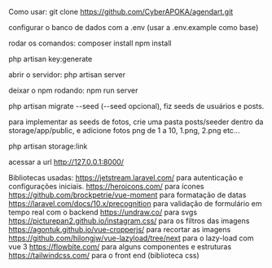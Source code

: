 Como usar:
git clone https://github.com/CyberAPOKA/agendart.git

configurar o banco de dados com a .env (usar a .env.example como base)

rodar os comandos:
composer install
npm install

php artisan key:generate

abrir o servidor:
php artisan server

deixar o npm rodando:
npm run server

php artisan migrate --seed (--seed opcional), fiz seeds de usuários e posts.

para implementar as seeds de fotos, crie uma pasta posts/seeder dentro da storage/app/public, e adicione fotos png de 1 a 10, 1.png, 2.png etc...

php artisan storage:link

acessar a url http://127.0.0.1:8000/

Bibliotecas usadas:
https://jetstream.laravel.com/ para autenticação e configurações iniciais.
https://heroicons.com/ para ícones
https://github.com/brockpetrie/vue-moment para formatação de datas
https://laravel.com/docs/10.x/precognition para validação de formulário em tempo real com o backend
https://undraw.co/ para svgs
https://picturepan2.github.io/instagram.css/ para os filtros das imagens
https://agontuk.github.io/vue-cropperjs/ para recortar as imagens
https://github.com/hilongjw/vue-lazyload/tree/next para o lazy-load com vue 3
https://flowbite.com/ para alguns componentes e estruturas
https://tailwindcss.com/ para o front end (biblioteca css)

